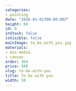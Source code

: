 ```yaml
---
categories:
- painting
date: "2016-01-01T00:00:00Z"
height: 60
id: 0
inStock: false
isVisible: false
mainImage: to_be_with_you.jpg
materials:
- mix media
- canvas
order: 364
price: 500
slug: to-be-with-you
title: To be with you
width: 50
---
```


